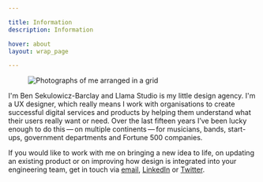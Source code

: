 ```yaml
---

title: Information
description: Information

hover: about
layout: wrap_page

---
```


<figure>
  <picture>
    <source srcset="/assets/images/about@fablet.jpg" media="(min-width:667px) and (max-width:767px)">
    <source srcset="/assets/images/about@tablet_portrait.jpg" media="(min-width:768px) and (max-width:1023px)">
    <source srcset="/assets/images/about@tablet_landscape.jpg" media="(min-width:1024px) and (max-width:1279px)">
    <source srcset="/assets/images/about@laptop.jpg" media="(min-width:1280px) and (max-width:1439px)">
    <source srcset="/assets/images/about@cinema.jpg" media="(min-width:1440px)">
    <img src="/assets/images/about@mobile.jpg" alt="Photographs of me arranged in a grid" />
  </picture>
</figure>

I'm Ben Sekulowicz-Barclay and Llama Studio is my little design agency. I'm a UX designer, which really means I work with organisations to create successful digital services and products by helping them understand what their users really want or need. Over the last fifteen years I’ve been lucky enough to do this&thinsp;&mdash;&thinsp;on multiple continents&thinsp;&mdash;&thinsp;for musicians, bands, start-ups, government departments and Fortune 500 companies.

If you would like to work with me on bringing a new idea to life, on updating an existing product or on improving how design is integrated into your engineering team, get in touch via [email](mailto:hey@llama.studio), [LinkedIn](https://www.linkedin.com/company/llama-studio-ltd) or [Twitter](https://twitter.com/llamastudioltd).